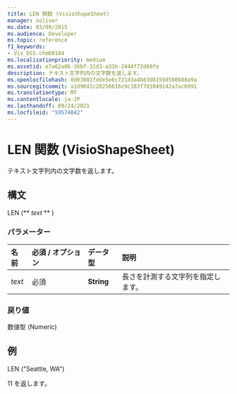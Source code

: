 ```yaml
---
title: LEN 関数 (VisioShapeSheet)
manager: soliver
ms.date: 03/09/2015
ms.audience: Developer
ms.topic: reference
f1_keywords:
- Vis_DSS.chm60104
ms.localizationpriority: medium
ms.assetid: e7a62a86-36bf-31d3-a33b-2444f72d60fe
description: テキスト文字列内の文字数を返します。
ms.openlocfilehash: 8d03001fdde5e6c721d3a4b83d8159d590688a9a
ms.sourcegitcommit: a1d9041c20256616c9c183f7d1049142a7ac6991
ms.translationtype: MT
ms.contentlocale: ja-JP
ms.lasthandoff: 09/24/2021
ms.locfileid: "59574042"
---
```

# <a name="len-function-visioshapesheet"></a>LEN 関数 (VisioShapeSheet)

テキスト文字列内の文字数を返します。
  
## <a name="syntax"></a>構文

LEN (** *text* ** ) 
  
### <a name="parameters"></a>パラメーター

|**名前**|**必須 / オプション**|**データ型**|**説明**|
|:-----|:-----|:-----|:-----|
| _text_ <br/> |必須  <br/> |**String** <br/> |長さを計測する文字列を指定します。  <br/> |
   
### <a name="return-value"></a>戻り値

数値型 (Numeric)
  
## <a name="example"></a>例

LEN ("Seattle, WA") 
  
11 を返します。 
  

